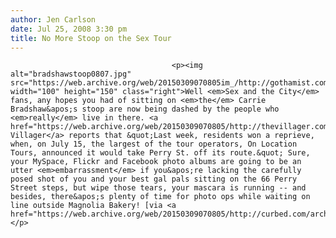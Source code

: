```yaml
---
author: Jen Carlson
date: Jul 25, 2008 3:30 pm
title: No More Stoop on the Sex Tour
---
```


	
										<p><img alt="bradshawstoop0807.jpg" src="https://web.archive.org/web/20150309070805im_/http://gothamist.com/attachments/arts_jen/bradshawstoop0807.jpg" width="100" height="150" class="right">Well <em>Sex and the City</em> fans, any hopes you had of sitting on <em>the</em> Carrie Bradshaw&apos;s stoop are now being dashed by the people who <em>really</em> live in there. <a href="https://web.archive.org/web/20150309070805/http://thevillager.com/villager_273/sexandcitytour.html">The Villager</a> reports that &quot;Last week, residents won a reprieve, when, on July 15, the largest of the tour operators, On Location Tours, announced it would take Perry St. off its route.&quot; Sure, your MySpace, Flickr and Facebook photo albums are going to be an utter <em>embarrassment</em> if you&apos;re lacking the carefully posed shot of you and your best gal pals sitting on the 66 Perry Street steps, but wipe those tears, your mascara is running -- and besides, there&apos;s plenty of time for photo ops while waiting on line outside Magnolia Bakery! [via <a href="https://web.archive.org/web/20150309070805/http://curbed.com/archives/2008/07/25/no_more_sex_for_perry_street.php">Curbed</a>]</p>					
										
									
				